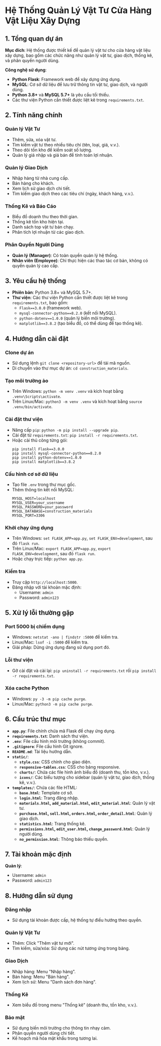 # Hệ Thống Quản Lý Vật Tư Cửa Hàng Vật Liệu Xây Dựng

## 1. Tổng quan dự án
**Mục đích**: Hệ thống được thiết kế để quản lý vật tư cho cửa hàng vật liệu xây dựng, bao gồm các chức năng như quản lý vật tư, giao dịch, thống kê, và phân quyền người dùng.  

**Công nghệ sử dụng**:
- **Python Flask**: Framework web để xây dựng ứng dụng.
- **MySQL**: Cơ sở dữ liệu để lưu trữ thông tin vật tư, giao dịch, và người dùng.
- **Python 3.8+** và **MySQL 5.7+** là yêu cầu tối thiểu.
- Các thư viện Python cần thiết được liệt kê trong `requirements.txt`.

## 2. Tính năng chính
### Quản lý Vật Tư
- Thêm, sửa, xóa vật tư.
- Tìm kiếm vật tư theo nhiều tiêu chí (tên, loại, giá, v.v.).
- Theo dõi tồn kho để kiểm soát số lượng.
- Quản lý giá nhập và giá bán để tính toán lợi nhuận.

### Quản lý Giao Dịch
- Nhập hàng từ nhà cung cấp.
- Bán hàng cho khách.
- Xem lịch sử giao dịch chi tiết.
- Tìm kiếm giao dịch theo các tiêu chí (ngày, khách hàng, v.v.).

### Thống Kê và Báo Cáo
- Biểu đồ doanh thu theo thời gian.
- Thống kê tồn kho hiện tại.
- Danh sách top vật tư bán chạy.
- Phân tích lợi nhuận từ các giao dịch.

### Phân Quyền Người Dùng
- **Quản lý (Manager)**: Có toàn quyền quản lý hệ thống.
- **Nhân viên (Employee)**: Chỉ thực hiện các thao tác cơ bản, không có quyền quản lý cao cấp.

## 3. Yêu cầu hệ thống
- **Phiên bản**: Python 3.8+ và MySQL 5.7+.
- **Thư viện**: Các thư viện Python cần thiết được liệt kê trong `requirements.txt`, bao gồm:
  - `Flask==3.0.0` (framework web).
  - `mysql-connector-python==8.2.0` (kết nối MySQL).
  - `python-dotenv==1.0.0` (quản lý biến môi trường).
  - `matplotlib==3.8.2` (tạo biểu đồ, có thể dùng để tạo thống kê).

## 4. Hướng dẫn cài đặt
### Clone dự án
- Sử dụng lệnh `git clone <repository-url>` để tải mã nguồn.
- Di chuyển vào thư mục dự án: `cd construction_materials`.

### Tạo môi trường ảo
- Trên Windows: `python -m venv .venv` và kích hoạt bằng `.venv\Scripts\activate`.
- Trên Linux/Mac: `python3 -m venv .venv` và kích hoạt bằng `source .venv/bin/activate`.

### Cài đặt thư viện
- Nâng cấp `pip`: `python -m pip install --upgrade pip`.
- Cài đặt từ `requirements.txt`: `pip install -r requirements.txt`.
- Hoặc cài thủ công từng gói:
  ```
  pip install Flask==3.0.0
  pip install mysql-connector-python==8.2.0
  pip install python-dotenv==1.0.0
  pip install matplotlib==3.8.2
  ```

### Cấu hình cơ sở dữ liệu
- Tạo file `.env` trong thư mục gốc.
- Thêm thông tin kết nối MySQL:
  ```
  MYSQL_HOST=localhost
  MYSQL_USER=your_username
  MYSQL_PASSWORD=your_password
  MYSQL_DATABASE=construction_materials
  MYSQL_PORT=3306
  ```

### Khởi chạy ứng dụng
- Trên Windows: `set FLASK_APP=app.py`, `set FLASK_ENV=development`, sau đó `flask run`.
- Trên Linux/Mac: `export FLASK_APP=app.py`, `export FLASK_ENV=development`, sau đó `flask run`.
- Hoặc chạy trực tiếp: `python app.py`.

### Kiểm tra
- Truy cập `http://localhost:5000`.
- Đăng nhập với tài khoản mặc định:  
  - Username: `admin`  
  - Password: `admin123`

## 5. Xử lý lỗi thường gặp
### Port 5000 bị chiếm dụng
- Windows: `netstat -ano | findstr :5000` để kiểm tra.
- Linux/Mac: `lsof -i :5000` để kiểm tra.
- Giải pháp: Dừng ứng dụng đang sử dụng port đó.

### Lỗi thư viện
- Gỡ cài đặt và cài lại: `pip uninstall -r requirements.txt` rồi `pip install -r requirements.txt`.

### Xóa cache Python
- Windows: `py -3 -m pip cache purge`.
- Linux/Mac: `python3 -m pip cache purge`.

## 6. Cấu trúc thư mục
- **`app.py`**: File chính chứa mã Flask để chạy ứng dụng.
- **`requirements.txt`**: Danh sách thư viện.
- **`.env`**: File cấu hình môi trường (không commit).
- **`.gitignore`**: File cấu hình Git ignore.
- **`README.md`**: Tài liệu hướng dẫn.
- **`static/`**:
  - **`style.css`**: CSS chính cho giao diện.
  - **`responsive-tables.css`**: CSS cho bảng responsive.
  - **`charts/`**: Chứa các file hình ảnh biểu đồ (doanh thu, tồn kho, v.v.).
  - **`icons/`**: Các biểu tượng cho sidebar (quản lý vật tư, giao dịch, thống kê, v.v.).
- **`templates/`**: Chứa các file HTML:
  - **`base.html`**: Template cơ sở.
  - **`login.html`**: Trang đăng nhập.
  - **`materials.html`, `add_material.html`, `edit_material.html`**: Quản lý vật tư.
  - **`purchase.html`, `sell.html`, `orders.html`, `order_detail.html`**: Quản lý giao dịch.
  - **`statistics.html`**: Trang thống kê.
  - **`permissions.html`, `edit_user.html`, `change_password.html`**: Quản lý người dùng.
  - **`no_permission.html`**: Thông báo thiếu quyền.

## 7. Tài khoản mặc định
**Quản lý**:
- Username: `admin`
- Password: `admin123`

## 8. Hướng dẫn sử dụng
### Đăng nhập
- Sử dụng tài khoản được cấp, hệ thống tự điều hướng theo quyền.

### Quản lý Vật Tư
- Thêm: Click "Thêm vật tư mới".
- Tìm kiếm, sửa/xóa: Sử dụng các nút tương ứng trong bảng.

### Giao Dịch
- Nhập hàng: Menu "Nhập hàng".
- Bán hàng: Menu "Bán hàng".
- Xem lịch sử: Menu "Danh sách đơn hàng".

### Thống Kê
- Xem biểu đồ trong menu "Thống kê" (doanh thu, tồn kho, v.v.).

### Bảo mật
- Sử dụng biến môi trường cho thông tin nhạy cảm.
- Phân quyền người dùng chi tiết.
- Kế hoạch mã hóa mật khẩu trong tương lai.
